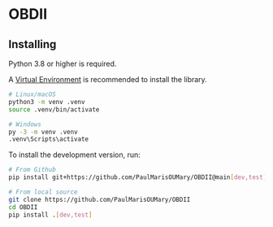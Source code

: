 # OBDII

## Installing

Python 3.8 or higher is required.

A [Virtual Environment](https://docs.python.org/3/library/venv.html) is recommended to install the library.

```bash
# Linux/macOS
python3 -m venv .venv
source .venv/bin/activate

# Windows
py -3 -m venv .venv
.venv\Scripts\activate
```

To install the development version, run:

```bash
# From Github
pip install git+https://github.com/PaulMarisOUMary/OBDII@main[dev,test]

# From local source
git clone https://github.com/PaulMarisOUMary/OBDII
cd OBDII
pip install .[dev,test]
```